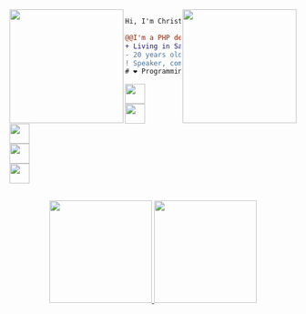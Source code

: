 <img align="right" height="200" src="https://media.giphy.com/media/ciqpFeTIjGqBhl6rn9/giphy.gif"/>
<img align="left" height="200" src="https://media.giphy.com/media/SsCYf6DRFJrOpP0IoM/giphy.gif"/>

```diff
Hi, I'm Christian 👨‍💻.

@@I'm a PHP developer at IXCSoft@@
+ Living in Santa Catarina, Brazil 🇧🇷.
- 20 years old
! Speaker, community manager and shitposter
# ❤ Programming, Linux, open source, free software
```
<code><a href="https://www.instagram.com/semkechris/" target="_blank"><img height="35" src="https://image.flaticon.com/icons/svg/174/174855.svg"></a> 
  <a href="https://discord.gg/Y4waMFYjaY" target="_blank"><img height="35" src="https://image.flaticon.com/icons/svg/2111/2111370.svg"></a>
  <a href="https://www.linkedin.com/in/christian-semke/" target="_blank"><img height="35" src="https://image.flaticon.com/icons/svg/733/733561.svg"></a>
  <a href="https://telegram.me/Krisque" target="_blank"><img height="35" src="https://image.flaticon.com/icons/svg/906/906377.svg"></a>
  <a href="https://gitlab.com/Krisque" target="_blank"><img height="35" src="https://about.gitlab.com/images/press/logo/svg/gitlab-icon-rgb.svg"></a>
</code>

##

<div align="center" style="display: inline_block">
  <a href="https://github.com/chrisemke">
  <img height="180em" src="https://github-readme-stats.vercel.app/api?username=chrisemke&show_icons=true&theme=dracula&include_all_commits=true&count_private=true"/>
  <img height="180em" src="https://github-readme-stats.vercel.app/api/top-langs/?username=chrisemke&layout=compact&langs_count=7&theme=dracula"/>
</div>
  
